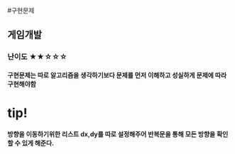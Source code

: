 #구현문제
## 게임개발
### 난이도 ★★☆☆☆
#### 구현문제는 따로 알고리즘을 생각하기보다 문제를 먼저 이해하고 성실하게 문제에 따라 구현해야함

# tip!
#### 방향을 이동하기위한 리스트 dx,dy를 따로 설정해주어 반복문을 통해 모든 방향을 확인할 수 있게 해준다.